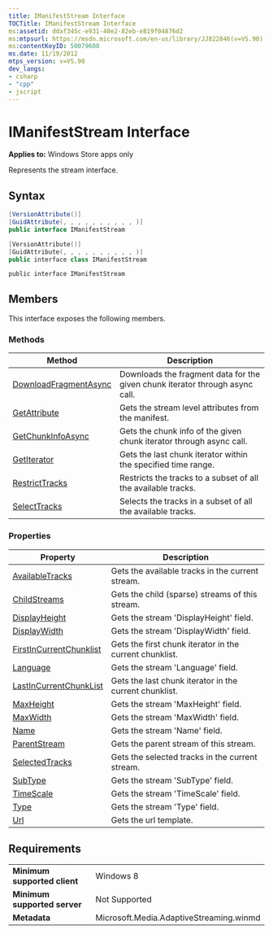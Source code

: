```yaml
---
title: IManifestStream Interface
TOCTitle: IManifestStream Interface
ms:assetid: ddaf345c-e931-40e2-82eb-e819f04876d2
ms:mtpsurl: https://msdn.microsoft.com/en-us/library/JJ822846(v=VS.90)
ms:contentKeyID: 50079600
ms.date: 11/19/2012
mtps_version: v=VS.90
dev_langs:
- csharp
- "cpp"
- jscript
---
```


# IManifestStream Interface

**Applies to:** Windows Store apps only

Represents the stream interface.

## Syntax

```csharp
[VersionAttribute()]
[GuidAttribute(, , , , , , , , , , )]
public interface IManifestStream
```

```cpp
[VersionAttribute()]
[GuidAttribute(, , , , , , , , , , )]
public interface class IManifestStream
```

```jscript
public interface IManifestStream
```

## Members

This interface exposes the following members.

### Methods

|Method|Description|
|--- |--- |
|[DownloadFragmentAsync](imanifeststream-downloadfragmentasync-method.md)|Downloads the fragment data for the given chunk iterator through async call.|
|[GetAttribute](imanifeststream-getattribute-method.md)|Gets the stream level attributes from the manifest.|
|[GetChunkInfoAsync](imanifeststream-getchunkinfoasync-method.md)|Gets the chunk info of the given chunk iterator through async call.|
|[GetIterator](imanifeststream-getiterator-method.md)|Gets the last chunk iterator within the specified time range.|
|[RestrictTracks](imanifeststream-restricttracks-method.md)|Restricts the tracks to a subset of all the available tracks.|
|[SelectTracks](imanifeststream-selecttracks-method.md)|Selects the tracks in a subset of all the available tracks.|


### Properties

|Property|Description|
|--- |--- |
|[AvailableTracks](imanifeststream-availabletracks-property.md)|Gets the available tracks in the current stream.|
|[ChildStreams](imanifeststream-childstreams-property.md)|Gets the child (sparse) streams of this stream.|
|[DisplayHeight](imanifeststream-displayheight-property.md)|Gets the stream 'DisplayHeight' field.|
|[DisplayWidth](imanifeststream-displaywidth-property.md)|Gets the stream 'DisplayWidth' field.|
|[FirstInCurrentChunklist](imanifeststream-firstincurrentchunklist-property.md)|Gets the first chunk iterator in the current chunklist.|
|[Language](imanifeststream-language-property.md)|Gets the stream 'Language' field.|
|[LastInCurrentChunkList](imanifeststream-lastincurrentchunklist-property.md)|Gets the last chunk iterator in the current chunklist.|
|[MaxHeight](imanifeststream-maxheight-property.md)|Gets the stream 'MaxHeight' field.|
|[MaxWidth](imanifeststream-maxwidth-property.md)|Gets the stream 'MaxWidth' field.|
|[Name](imanifeststream-name-property.md)|Gets the stream 'Name' field.|
|[ParentStream](imanifeststream-parentstream-property.md)|Gets the parent stream of this stream.|
|[SelectedTracks](imanifeststream-selectedtracks-property.md)|Gets the selected tracks in the current stream.|
|[SubType](imanifeststream-subtype-property.md)|Gets the stream 'SubType' field.|
|[TimeScale](imanifeststream-timescale-property.md)|Gets the stream 'TimeScale' field.|
|[Type](imanifeststream-type-property.md)|Gets the stream 'Type' field.|
|[Url](imanifeststream-url-property.md)|Gets the url template.|


## Requirements

|||
|--- |--- |
|**Minimum supported client**|Windows 8|
|**Minimum supported server**|Not Supported|
|**Metadata**|Microsoft.Media.AdaptiveStreaming.winmd|

